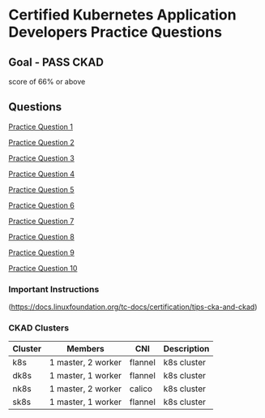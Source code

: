 # Certified Kubernetes Application Developers Practice Questions

## Goal - PASS CKAD

score of 66% or above

## Questions

[Practice Question 1](content/1/)

[Practice Question 2](content2/)

[Practice Question 3](content/3/)

[Practice Question 4](content/4/)

[Practice Question 5](content/5/)

[Practice Question 6](content/6/)

[Practice Question 7](content/7/)

[Practice Question 8](content/8/)

[Practice Question 9](content/9/)

[Practice Question 10](content/10/)


### Important Instructions

(https://docs.linuxfoundation.org/tc-docs/certification/tips-cka-and-ckad)


### CKAD Clusters

Cluster | Members | CNI | Description
---- | -------- | ---- | ----
k8s | 1 master, 2 worker | flannel | k8s cluster
dk8s | 1 master, 1 worker | flannel | k8s cluster
nk8s | 1 master, 2 worker | calico | k8s cluster
sk8s | 1 master, 1 worker | flannel | k8s cluster


